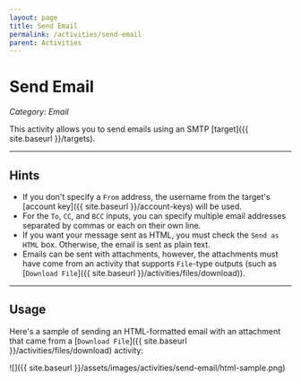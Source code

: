 ```yaml
---
layout: page
title: Send Email
permalink: /activities/send-email
parent: Activities
---
```


# Send Email
_Category: Email_

This activity allows you to send emails using an SMTP [target]({{ site.baseurl }}/targets).

---

## Hints
* If you don't specify a `From` address, the username from the target's [account key]({{ site.baseurl }}/account-keys) will be used.
* For the `To`, `CC`, and `BCC` inputs, you can specify multiple email addresses separated by commas or each on their own line.
* If you want your message sent as HTML, you must check the `Send as HTML` box. Otherwise, the email is sent as plain text.
* Emails can be sent with attachments, however, the attachments must have come from an activity that supports `File`-type outputs (such as [`Download File`]({{ site.baseurl }}/activities/files/download)).

---

## Usage
Here's a sample of sending an HTML-formatted email with an attachment that came from a [`Download File`]({{ site.baseurl }}/activities/files/download) activity:

![]({{ site.baseurl }}/assets/images/activities/send-email/html-sample.png)